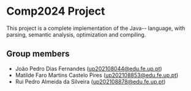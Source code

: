 # Comp2024 Project

This project is a complete implementation of the Java-- language, with parsing, semantic analysis, optimization and compiling.

## Group members

- João Pedro Dias Fernandes (up202108044@edu.fe.up.pt)
- Matilde Faro Martins Castelo Pires (up202108853@edu.fe.up.pt)
- Rui Pedro Almeida da Silveira (up202108878@edu.fe.up.pt)
